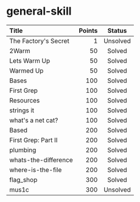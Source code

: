 # general-skill

Title				|Points	|Status
:---				|---:	|:---:
The Factory's Secret|  1	|Unsolved	
2Warm				| 50	|Solved
Lets Warm Up		| 50	|Solved
Warmed Up			| 50	|Solved
Bases				|100	|Solved
First Grep			|100	|Solved
Resources			|100	|Solved
strings it			|100	|Solved
what's a net cat?	|100	|Solved
Based				|200	|Solved
First Grep: Part II |200	|Solved
plumbing			|200	|Solved
whats-the-difference|200	|Solved
where-is-the-file	|200	|Solved
flag_shop			|300	|Solved
mus1c				|300	|Unsolved

